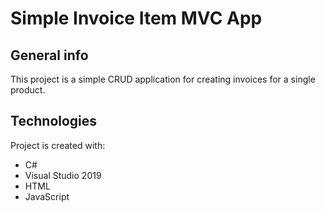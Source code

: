 # Simple Invoice Item MVC App

## General info
This project is a simple CRUD application for creating invoices for a single product.

## Technologies
Project is created with:
* C#
* Visual Studio 2019
* HTML
* JavaScript

